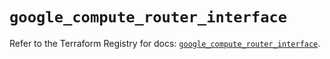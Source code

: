 # `google_compute_router_interface`

Refer to the Terraform Registry for docs: [`google_compute_router_interface`](https://registry.terraform.io/providers/hashicorp/google/5.11.0/docs/resources/compute_router_interface).
